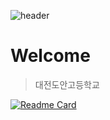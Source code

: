 ![header](https://capsule-render.vercel.app/api?type=waving&text=Hello&desc=happyBad%20habits&fontSize=50&fontAlignY=35&descAlign=59)

# Welcome
>대전도안고등학교

[![Readme Card](https://github-readme-stats.vercel.app/api/pin/?username=Lifecream&repo=2022-Ctrl-C-Activities)](http://github.com/Lifecream/2022-Ctrl-C-Activities)
